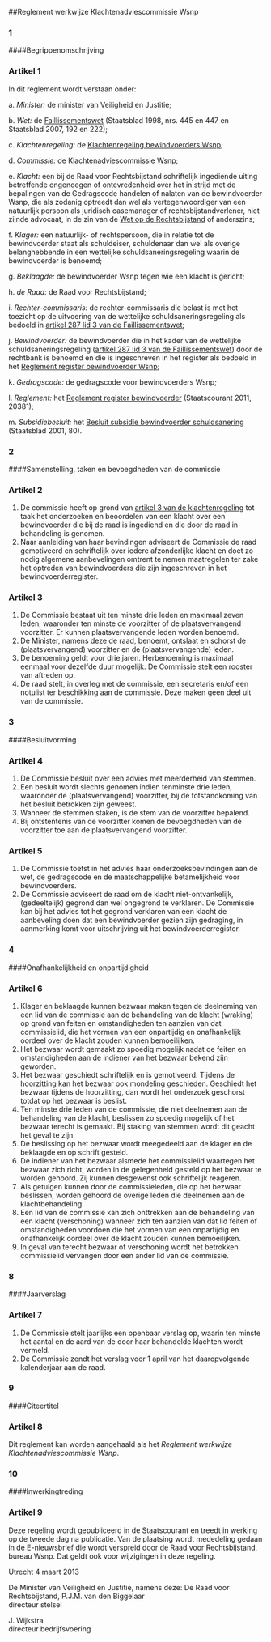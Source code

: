 <meta http-equiv='Content-Type' content='text/html; charset=utf-8' />

##Reglement werkwijze Klachtenadviescommissie Wsnp

### 1  

####Begrippenomschrijving

### Artikel  1  

In dit reglement wordt verstaan onder: 

a.  *Minister:* de minister van Veiligheid en Justitie;  

b.  *Wet:* de [Faillissementswet](../../../../../../wet/faillissementswet/BWBR0001860/README.md) (Staatsblad 1998, nrs. 445 en 447 en Staatsblad 2007, 192 en 222);  

c.  *Klachtenregeling:* de [Klachtenregeling bewindvoerders Wsnp](../../../../../../ministeriele-regeling/klachtenregeling/bewindvoerders/wsnp/BWBR0032998/README.md);  

d.  *Commissie:* de Klachtenadviescommissie Wsnp;  

e.  *Klacht:* een bij de Raad voor Rechtsbijstand schriftelijk ingediende uiting betreffende ongenoegen of ontevredenheid over het in strijd met de bepalingen van de Gedragscode handelen of nalaten van de bewindvoerder Wsnp, die als zodanig optreedt dan wel als vertegenwoordiger van een natuurlijk persoon als juridisch casemanager of rechtsbijstandverlener, niet zijnde advocaat, in de zin van de [Wet op de Rechtsbijstand](../../../../../../wet/wet/op/de/rechtsbijstand/BWBR0006368/README.md) of anderszins;  

f.  *Klager:* een natuurlijk- of rechtspersoon, die in relatie tot de bewindvoerder staat als schuldeiser, schuldenaar dan wel als overige belanghebbende in een wettelijke schuldsaneringsregeling waarin de bewindvoerder is benoemd;  

g.  *Beklaagde:* de bewindvoerder Wsnp tegen wie een klacht is gericht;  

h.  *de Raad:* de Raad voor Rechtsbijstand;  

i.  *Rechter-commissaris:* de rechter-commissaris die belast is met het toezicht op de uitvoering van de wettelijke schuldsaneringsregeling als bedoeld in [artikel 287 lid 3 van de Faillissementswet](../../../../../../wet/faillissementswet/BWBR0001860/README.md);  

j.  *Bewindvoerder:* de bewindvoerder die in het kader van de wettelijke schuldsaneringsregeling ([artikel 287 lid 3 van de Faillissementswet](../../../../../../wet/faillissementswet/BWBR0001860/README.md)) door de rechtbank is benoemd en die is ingeschreven in het register als bedoeld in het [Reglement register bewindvoerder Wsnp](../../../../../../zbo/reglement/register/bewindvoerders/wsnp/BWBR0030632/README.md);  

k.  *Gedragscode:* de gedragscode voor bewindvoerders Wsnp;  

l.  *Reglement:* het [Reglement register bewindvoerder](../../../../../../zbo/reglement/register/bewindvoerders/wsnp/BWBR0030632/README.md) (Staatscourant 2011, 20381);  

m.  *Subsidiebesluit:* het [Besluit subsidie bewindvoerder schuldsanering](../../../../../../AMvB/besluit/subsidie/bewindvoerder/schuldsanering/BWBR0012226/README.md) (Staatsblad 2001, 80).   

### 2  

####Samenstelling, taken en bevoegdheden van de commissie

### Artikel  2  

1.  De commissie heeft op grond van [artikel 3 van de klachtenregeling](../../../../../../ministeriele-regeling/klachtenregeling/bewindvoerders/wsnp/BWBR0032998/README.md) tot taak het onderzoeken en beoordelen van een klacht over een bewindvoerder die bij de raad is ingediend en die door de raad in behandeling is genomen.   
2.  Naar aanleiding van haar bevindingen adviseert de Commissie de raad gemotiveerd en schriftelijk over iedere afzonderlijke klacht en doet zo nodig algemene aanbevelingen omtrent te nemen maatregelen ter zake het optreden van bewindvoerders die zijn ingeschreven in het bewindvoerderregister.  

### Artikel  3  

1.  De Commissie bestaat uit ten minste drie leden en maximaal zeven leden, waaronder ten minste de voorzitter of de plaatsvervangend voorzitter. Er kunnen plaatsvervangende leden worden benoemd.   
2.  De Minister, namens deze de raad, benoemt, ontslaat en schorst de (plaatsvervangend) voorzitter en de (plaatsvervangende) leden.   
3.  De benoeming geldt voor drie jaren. Herbenoeming is maximaal eenmaal voor dezelfde duur mogelijk. De Commissie stelt een rooster van aftreden op.   
4.  De raad stelt, in overleg met de commissie, een secretaris en/of een notulist ter beschikking aan de commissie. Deze maken geen deel uit van de commissie.  

### 3  

####Besluitvorming

### Artikel  4  

1.  De Commissie besluit over een advies met meerderheid van stemmen.   
2.  Een besluit wordt slechts genomen indien tenminste drie leden, waaronder de (plaatsvervangend) voorzitter, bij de totstandkoming van het besluit betrokken zijn geweest.   
3.  Wanneer de stemmen staken, is de stem van de voorzitter bepalend.   
4.  Bij ontstentenis van de voorzitter komen de bevoegdheden van de voorzitter toe aan de plaatsvervangend voorzitter.  

### Artikel  5  

1.  De Commissie toetst in het advies haar onderzoeksbevindingen aan de wet, de gedragscode en de maatschappelijke betamelijkheid voor bewindvoerders.   
2.  De Commissie adviseert de raad om de klacht niet-ontvankelijk, (gedeeltelijk) gegrond dan wel ongegrond te verklaren. De Commissie kan bij het advies tot het gegrond verklaren van een klacht de aanbeveling doen dat een bewindvoerder gezien zijn gedraging, in aanmerking komt voor uitschrijving uit het bewindvoerderregister.  

### 4  

####Onafhankelijkheid en onpartijdigheid

### Artikel  6  

1.  Klager en beklaagde kunnen bezwaar maken tegen de deelneming van een lid van de commissie aan de behandeling van de klacht (wraking) op grond van feiten en omstandigheden ten aanzien van dat commissielid, die het vormen van een onpartijdig en onafhankelijk oordeel over de klacht zouden kunnen bemoeilijken.   
2.  Het bezwaar wordt gemaakt zo spoedig mogelijk nadat de feiten en omstandigheden aan de indiener van het bezwaar bekend zijn geworden.   
3.  Het bezwaar geschiedt schriftelijk en is gemotiveerd. Tijdens de hoorzitting kan het bezwaar ook mondeling geschieden. Geschiedt het bezwaar tijdens de hoorzitting, dan wordt het onderzoek geschorst totdat op het bezwaar is beslist.   
4.  Ten minste drie leden van de commissie, die niet deelnemen aan de behandeling van de klacht, beslissen zo spoedig mogelijk of het bezwaar terecht is gemaakt. Bij staking van stemmen wordt dit geacht het geval te zijn.   
5.  De beslissing op het bezwaar wordt meegedeeld aan de klager en de beklaagde en op schrift gesteld.   
6.  De indiener van het bezwaar alsmede het commissielid waartegen het bezwaar zich richt, worden in de gelegenheid gesteld op het bezwaar te worden gehoord. Zij kunnen desgewenst ook schriftelijk reageren.   
7.  Als getuigen kunnen door de commissieleden, die op het bezwaar beslissen, worden gehoord de overige leden die deelnemen aan de klachtbehandeling.   
8.  Een lid van de commissie kan zich onttrekken aan de behandeling van een klacht (verschoning) wanneer zich ten aanzien van dat lid feiten of omstandigheden voordoen die het vormen van een onpartijdig en onafhankelijk oordeel over de klacht zouden kunnen bemoeilijken.   
9.  In geval van terecht bezwaar of verschoning wordt het betrokken commissielid vervangen door een ander lid van de commissie.  

### 8  

####Jaarverslag

### Artikel  7  

1.  De Commissie stelt jaarlijks een openbaar verslag op, waarin ten minste het aantal en de aard van de door haar behandelde klachten wordt vermeld.   
2.  De Commissie zendt het verslag voor 1 april van het daaropvolgende kalenderjaar aan de raad.  

### 9  

####Citeertitel

### Artikel  8  

Dit reglement kan worden aangehaald als het *Reglement werkwijze Klachtenadviescommissie Wsnp*. 

### 10  

####Inwerkingtreding

### Artikel  9  

Deze regeling wordt gepubliceerd in de Staatscourant en treedt in werking op de tweede dag na publicatie. 
Van de plaatsing wordt mededeling gedaan in de E-nieuwsbrief die wordt verspreid door de Raad voor Rechtsbijstand, bureau Wsnp. Dat geldt ook voor wijzigingen in deze regeling.   

Utrecht 
4 maart 2013   

De 
Minister van Veiligheid en Justitie, namens deze: 
De Raad voor Rechtsbijstand, 
P.J.M. van den Biggelaar  
directeur stelsel  

J. Wijkstra  
directeur bedrijfsvoering    
